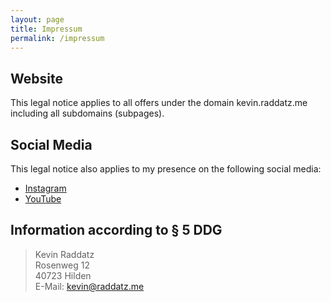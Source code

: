 ```yaml
---
layout: page
title: Impressum
permalink: /impressum
---
```


## Website

This legal notice applies to all offers under the domain kevin.raddatz.me including all subdomains (subpages).

## Social Media

This legal notice also applies to my presence on the following social media:

* [Instagram](https://www.instagram.com/kevin_rad_)
* [YouTube](https://www.youtube.com/@kevinmachturlaub)

## Information according to § 5 DDG

> Kevin Raddatz  
> Rosenweg 12  
> 40723 Hilden  
> E-Mail: [kevin@raddatz.me](mailto:kevin@raddatz.me)
